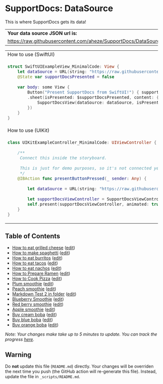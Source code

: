 # SupportDocs: DataSource
This is where SupportDocs gets its data!

<table>
  <tr>
    <td>
      <strong>Your data source JSON url is:
    </td>
  </tr>
  <tr>
    <td>
      <a id="datasource_url" href="https://raw.githubusercontent.com/aheze/SupportDocs/DataSource/_data/supportdocs_datasource.json">https://raw.githubusercontent.com/aheze/SupportDocs/DataSource/_data/supportdocs_datasource.json</a>
    </td>
  </tr>
</table>

<table>
  <tr>
    <td>
      How to use (SwiftUI)
    </td>
  </tr>
  <tr>
  <td>
     
  ```Swift
  struct SwiftUIExampleView_MinimalCode: View {
      let dataSource = URL(string: "https://raw.githubusercontent.com/aheze/SupportDocs/DataSource/_data/supportdocs_datasource.json")!
      @State var supportDocsPresented = false
      
      var body: some View {
          Button("Present SupportDocs from SwiftUI!") { supportDocsPresented = true }
          .sheet(isPresented: $supportDocsPresented, content: {
              SupportDocsView(dataSource: dataSource, isPresented: $supportDocsPresented)
          })
      }
  }
  ```
  </td>
  </tr>
  
  <tr>
    <td>
      How to use (UIKit)
    </td>
  </tr>
  <tr>
  <td>
     
  ```Swift
  class UIKitExampleController_MinimalCode: UIViewController {
    
      /**
       Connect this inside the storyboard.
       
       This is just for demo purposes, so it's not connected yet.
       */
      @IBAction func presentButtonPressed(_ sender: Any) {
        
          let dataSource = URL(string: "https://raw.githubusercontent.com/aheze/SupportDocs/DataSource/_data/supportdocs_datasource.json")!
        
          let supportDocsViewController = SupportDocsViewController(dataSource: dataSource)
          self.present(supportDocsViewController, animated: true, completion: nil)
      }
  }
  ```
  </td>
  </tr>
</table>

## Table of Contents
- [How to eat grilled cheese](https://aheze.github.io/SupportDocs/Sample-FastFood/HowToEatGrilledCheese) ([edit](https://github.com/aheze/SupportDocs/edit/DataSource/Sample-FastFood/HowToEatGrilledCheese.md))
- [How to make spaghetti](https://aheze.github.io/SupportDocs/Sample-FastFood/HowToMakeSpaghetti) ([edit](https://github.com/aheze/SupportDocs/edit/DataSource/Sample-FastFood/HowToMakeSpaghetti.md))
- [How to eat burritos](https://aheze.github.io/SupportDocs/Sample-FastFood/HowToEatBurritos) ([edit](https://github.com/aheze/SupportDocs/edit/DataSource/Sample-FastFood/HowToEatBurritos.md))
- [How to eat tacos](https://aheze.github.io/SupportDocs/Sample-FastFood/HowToEatTacos) ([edit](https://github.com/aheze/SupportDocs/edit/DataSource/Sample-FastFood/HowToEatTacos.md))
- [How to eat nachos](https://aheze.github.io/SupportDocs/Sample-FastFood/HowToEatNachos) ([edit](https://github.com/aheze/SupportDocs/edit/DataSource/Sample-FastFood/HowToEatNachos.md))
- [How to Prepare Ramen](https://aheze.github.io/SupportDocs/Sample-FastFood/HowToPrepareRamen) ([edit](https://github.com/aheze/SupportDocs/edit/DataSource/Sample-FastFood/HowToPrepareRamen.md))
- [How to Cook Pizza](https://aheze.github.io/SupportDocs/Sample-FastFood/HowToCookPizza) ([edit](https://github.com/aheze/SupportDocs/edit/DataSource/Sample-FastFood/HowToCookPizza.md))
- [Plum smoothie](https://aheze.github.io/SupportDocs/Sample-Smoothies/Plum) ([edit](https://github.com/aheze/SupportDocs/edit/DataSource/Sample-Smoothies/Plum.md))
- [Peach smoothie](https://aheze.github.io/SupportDocs/Sample-Smoothies/Peach) ([edit](https://github.com/aheze/SupportDocs/edit/DataSource/Sample-Smoothies/Peach.md))
- [Markdown Test 2 in folder](https://aheze.github.io/SupportDocs/Sample-Smoothies/FolderMarkdownTest) ([edit](https://github.com/aheze/SupportDocs/edit/DataSource/Sample-Smoothies/FolderMarkdownTest.md))
- [Blueberry Smoothie](https://aheze.github.io/SupportDocs/Sample-Smoothies/Blueberry) ([edit](https://github.com/aheze/SupportDocs/edit/DataSource/Sample-Smoothies/Blueberry.md))
- [Red berry smoothie](https://aheze.github.io/SupportDocs/Sample-Smoothies/RedBerries) ([edit](https://github.com/aheze/SupportDocs/edit/DataSource/Sample-Smoothies/RedBerries.md))
- [Apple smoothie](https://aheze.github.io/SupportDocs/Sample-Smoothies/Apple) ([edit](https://github.com/aheze/SupportDocs/edit/DataSource/Sample-Smoothies/Apple.md))
- [Buy cream boba](https://aheze.github.io/SupportDocs/Sample-Boba/BuyCreamBoba) ([edit](https://github.com/aheze/SupportDocs/edit/DataSource/Sample-Boba/BuyCreamBoba.md))
- [Buy blue boba](https://aheze.github.io/SupportDocs/Sample-Boba/BuyBlueBoba) ([edit](https://github.com/aheze/SupportDocs/edit/DataSource/Sample-Boba/BuyBlueBoba.md))
- [Buy orange boba](https://aheze.github.io/SupportDocs/Sample-Boba/BuyOrangeBoba) ([edit](https://github.com/aheze/SupportDocs/edit/DataSource/Sample-Boba/BuyOrangeBoba.md))


*Note: Your changes make take up to 5 minutes to update. You can track the progress [here](https://github.com/aheze/SupportDocs/deployments/activity_log?environment=github-pages).*

## Warning
Do **not** update this file (`README.md`) directly. Your changes will be overriden the next time you push (the GitHub action will re-generate this file). Instead, update the file in `_scripts/README.md`. 